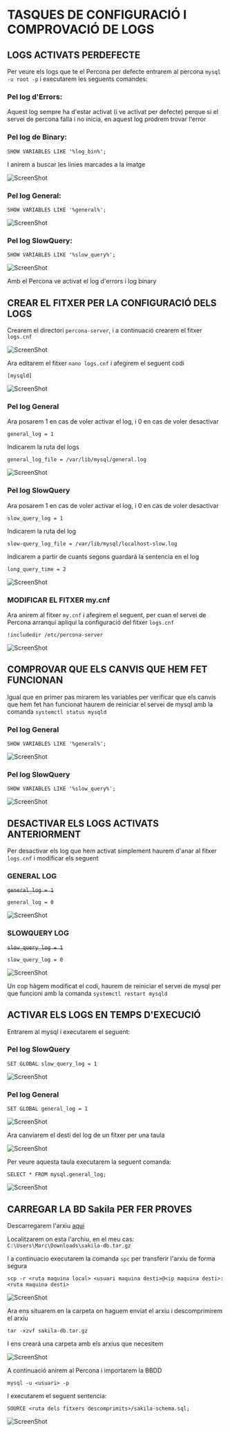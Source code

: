 # TASQUES DE CONFIGURACIÓ I COMPROVACIÓ DE LOGS

## LOGS ACTIVATS PERDEFECTE

Per veure els logs que te el Percona per defecte entrarem al percona `mysql -u root -p` i executarem les seguents comandes:

### Pel log d'Errors:

Aquest log sempre ha d'estar activat (i ve activat per defecte) perque si el servei de percona falla i no inicia, en aquest log prodrem trovar l'error

### Pel log de Binary:

`SHOW VARIABLES LIKE '%log_bin%';`

I anirem a buscar les linies marcades a la imatge

![ScreenShot](imgs/buscarBinary.png)

### Pel log General:

`SHOW VARIABLES LIKE '%general%';`

![ScreenShot](imgs/buscarGeneral.png)

### Pel log SlowQuery:

`SHOW VARIABLES LIKE '%slow_query%';`

![ScreenShot](imgs/buscarSlowQuery.png)

Amb el Percona ve activat el log d'errors i log binary

## CREAR EL FITXER PER LA CONFIGURACIÓ DELS LOGS

Crearem el directori `percona-server`, i a continuació crearem el fitxer `logs.cnf`

![ScreenShot](imgs/crearLogscnf.png)

Ara editarem el fitxer `nano logs.cnf` i afegirem el seguent codi

`[mysqld]`

![ScreenShot](imgs/logsCnf.png)

### Pel log General

Ara posarem 1 en cas de voler activar el log, i 0 en cas de voler desactivar

`general_log = 1`

Indicarem la ruta del logs

`general_log_file = /var/lib/mysql/general.log`

![ScreenShot](imgs/logsGeneral.png)

### Pel log SlowQuery

Ara posarem 1 en cas de voler activar el log, i 0 en cas de voler desactivar

`slow_query_log = 1`

Indicarem la ruta del log

`slow-query_log_file = /var/lib/mysql/localhost-slow.log`

Indicarem a partir de cuants segons guardará la sentencia en el log

`long_query_time = 2`

![ScreenShot](imgs/logsSlowQuery.png)

### MODIFICAR EL FITXER my.cnf

Ara anirem al fitxer `my.cnf` i afegirem el seguent, per cuan el servei de Percona arranqui apliqui la configuració del fitxer `logs.cnf`

`!includedir /etc/percona-server`

![ScreenShot](imgs/includedir.png)

## COMPROVAR QUE ELS CANVIS QUE HEM FET FUNCIONAN

Igual que en primer pas mirarem les variables per verificar que els canvis que hem fet han funcionat haurem de reiniciar el servei de mysql amb la comanda `systemctl status mysqld`

### Pel log General

`SHOW VARIABLES LIKE '%general%';`

![ScreenShot](imgs/buscarGeneral2.png)

### Pel log SlowQuery

`SHOW VARIABLES LIKE '%slow_query%';`

![ScreenShot](imgs/buscarSlowQuery2.png)

## DESACTIVAR ELS LOGS ACTIVATS ANTERIORMENT

Per desactivar els log que hem activat simplement haurem d'anar al fitxer `logs.cnf` i modificar els seguent

### GENERAL LOG

~~`general_log = 1`~~

`general_log = 0`

![ScreenShot](imgs/desactivarGeneral.png)

### SLOWQUERY LOG

~~`slow_query_log = 1`~~

`slow_query_log = 0`

![ScreenShot](imgs/desactivarSlowQuery.png)

Un cop hàgem modificat el codi, haurem de reiniciar el servei de mysql per que funcioni amb la comanda `systemctl restart mysqld`

## ACTIVAR ELS LOGS EN TEMPS D'EXECUCIÓ

Entrarem al mysql i executarem el seguent:

### Pel log SlowQuery

`SET GLOBAL slow_query_log = 1`

![ScreenShot](imgs/setSlowQuery.png)

### Pel log General

`SET GLOBAL general_log = 1`

![ScreenShot](imgs/setGeneral.png)

Ara canviarem el desti del log de un fitxer per una taula

![ScreenShot](imgs/log_output.png)

Per veure aquesta taula executarem la seguent comanda:

`SELECT * FROM mysql.general_log;`

![ScreenShot](imgs/taulaGeneral.png)

## CARREGAR LA BD Sakila PER FER PROVES

Descarregarem l'arxiu <a href="https://downloads.mysql.com/docs/sakila-db.tar.gz">aqui</a>

Localitzarem on esta l'archiu, en el meu cas: `C:\Users\Marc\Downloads\sakila-db.tar.gz`

I a continuacio executarem la comanda `spc` per transferir l'arxiu de forma segura

`scp -r <ruta maquina local> <usuari maquina desti>@<ip maquina desti>:<ruta maquina desti>`

![ScreenShot](imgs/scp.png)

Ara ens situarem en la carpeta on haguem enviat el arxiu i descomprimirem el arxiu

`tar -xzvf sakila-db.tar.gz`

I ens creará una carpeta amb els arxius que necesitem

![ScreenShot](imgs/descomprimim.png)

A continuació anirem al Percona i importarem la BBDD

`mysql -u <usuari> -p`

I executarem el seguent sentencia:

`SOURCE <ruta dels fitxers descomprimits>/sakila-schema.sql;`

![ScreenShot](imgs/import.png)

